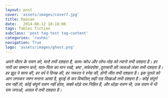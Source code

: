 ```yaml
---
layout: post
cover: 'assets/images/cover7.jpg'
title: Raavan
date:   2014-08-12 10:18:00
tags: fables fiction
subclass: 'post tag-test tag-content'
categories: 'rashmi'
navigation: True
logo: 'assets/images/ghost.png'
---
```


<i>
अपने भीतर के रावण को,  
मारो तभी दशहरा है,  
</i>

<i>
काम-क्रोध और लोभ-मोह को  
त्यागो तभी दशहरा है।  
</i>

<i>
हर नारी का सम्मान करो,  
मात-पिता का मान रखो,  
</i>

<i>
भ्रष्ट ,सफेदपोश ,दुराचारी की  
जलाओ लंका तभी दशहरा है।  
</i>

<i>
हर झूठ पे सत्य की,  
हर दर्प पे विनम्र की,  
हर नफरत पे स्नेह की,  
होगी जीत तभी दशहरा है।  
</i>

<i>
इक पुतले को आग लगाकर  
जश्न मनाना आसां है,  
बुराई से कर विचलित,सही  
राह दिखाओ तभी दशहरा है।  
</i>

<i>
कोई संपूर्ण राम नहीं तो,  
कोई संपूर्ण रावण नहीं होता,  
सबमें थोड़े राम निहित हैं,  
और थोड़ा रावण भी,  
</i>

<i>         
उस रावण में भी राम जगाओ,  
असल में तभी दशहरा है।  
</i>
